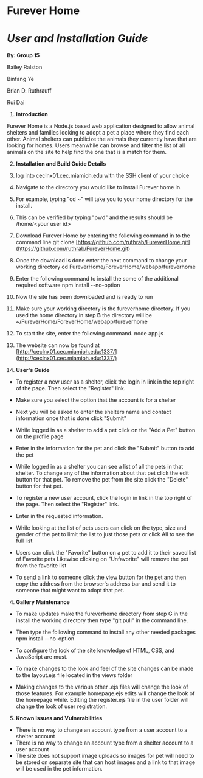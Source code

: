 # Furever Home

# _User and Installation Guide_

**By: Group 15**

Bailey Ralston

Binfang Ye

Brian D. Ruthrauff

Rui Dai

1. **Introduction**

Furever Home is a Node.js based web application designed to allow animal shelters and families looking to adopt a pet a place where they find each other.  Animal shelters can publicize the animals they currently have that are looking for homes.  Users meanwhile can browse and filter the list of all animals on the site to help find the one that is a match for them.

2. **Installation and Build Guide Details**

1. log into ceclnx01.cec.miamioh.edu with the SSH client of your choice
2. Navigate to the directory you would like to install Furever home in.
  1. For example, typing &quot;cd ~&quot; will take you to your home directory for the install.
  2. This can be verified by typing &quot;pwd&quot; and the results should be /home/&lt;your user id&gt;
3. Download Furever Home by entering the following command in to the command line
git clone [https://github.com/ruthrab/FureverHome.git](https://github.com/ruthrab/FureverHome.git)
4. Once the download is done enter the next command to change your working directory
cd FureverHome/ForeverHome/webapp/fureverhome
5. Enter the following command to install the some of the additional required software
npm install --no-option
6. Now the site has been downloaded and is ready to run
7. Make sure your working directory is the fureverhome directory.
If you used the home directory in step **B** the directory will be ~/FureverHome/ForeverHome/webapp/fureverhome
8. To start the site, enter the following command.
node app.js
9. The website can now be found at [http://ceclnx01.cec.miamioh.edu:1337/](http://ceclnx01.cec.miamioh.edu:1337/)

3. **User&#39;s Guide**

- To register a new user as a shelter, click the login in link in the top right of the page. Then select the &quot;Register&quot; link.
- Make sure you select the option that the account is for a shelter
- Next you will be asked to enter the shelters name and contact information once that is done click &quot;Submit&quot;

- While logged in as a shelter to add a pet click on the &quot;Add a Pet&quot; button on the profile page
- Enter in the information for the pet and click the &quot;Submit&quot; button to add the pet
- While logged in as a shelter you can see a list of all the pets in that shelter. To change any of the information about that pet click the edit button for that pet. To remove the pet from the site click the &quot;Delete&quot; button for that pet.

- To register a new user account, click the login in link in the top right of the page. Then select the &quot;Register&quot; link.
- Enter in the requested information.

- While looking at the list of pets users can click on the type, size and gender of the pet to limit the list to just those pets or click All to see the full list

- Users can click the &quot;Favorite&quot; button on a pet to add it to their saved list of Favorite pets Likewise clicking on &quot;Unfavorite&quot; will remove the pet from the favorite list

- To send a link to someone click the view button for the pet and then copy the address from the browser&#39;s address bar and send it to someone that might want to adopt that pet.

4. **Gallery Maintenance**

- To make updates make the fureverhome directory from step G in the install the working directory then type &quot;git pull&quot; in the command line.
- Then type the following command to install any other needed packages
npm install --no-option

- To configure the look of the site knowledge of HTML, CSS, and JavaScript are must.
- To make changes to the look and feel of the site changes can be made to the layout.ejs file located in the views folder
- Making changes to the various other .ejs files will change the look of those features.  For example homepage.ejs edits will change the look of the homepage while. Editing the register.ejs file in the user folder will change the look of user registration.

5. **Known Issues and Vulnerabilities**

- There is no way to change an account type from a user account to a shelter account
- There is no way to change an account type from a shelter account to a user account
- The site does not support image uploads so images for pet will need to be stored on separate site that can host images and a link to that image will be used in the pet information.
